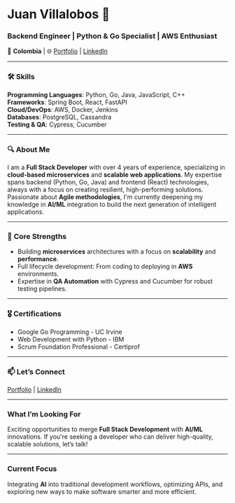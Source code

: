 # **Juan Villalobos** 👋  
### **Backend Engineer | Python & Go Specialist | AWS Enthusiast**  
📍 **Colombia** | 🌐 [Portfolio](https://jjvnz.github.io/) | [LinkedIn](https://www.linkedin.com/in/jjvnz)

---

### 🛠️ **Skills**
**Programming Languages**: Python, Go, Java, JavaScript, C++  
**Frameworks**: Spring Boot, React, FastAPI  
**Cloud/DevOps**: AWS, Docker, Jenkins  
**Databases**: PostgreSQL, Cassandra  
**Testing & QA**: Cypress, Cucumber

---

### 🔍 **About Me**  
I am a **Full Stack Developer** with over 4 years of experience, specializing in **cloud-based microservices** and **scalable web applications**. My expertise spans backend (Python, Go, Java) and frontend (React) technologies, always with a focus on creating resilient, high-performing solutions. Passionate about **Agile methodologies**, I'm currently deepening my knowledge in **AI/ML** integration to build the next generation of intelligent applications.

---

### 🎯 **Core Strengths**  
- Building **microservices** architectures with a focus on **scalability** and **performance**.
- Full lifecycle development: From coding to deploying in **AWS** environments.
- Expertise in **QA Automation** with Cypress and Cucumber for robust testing pipelines.

---

### 🎖️ **Certifications**  
- Google Go Programming - UC Irvine  
- Web Development with Python - IBM  
- Scrum Foundation Professional - Certiprof

---

### 📫 **Let’s Connect**  
[Portfolio](https://jjvnz.github.io/) | [LinkedIn](https://www.linkedin.com/in/jjvnz)

---

### **What I’m Looking For**  
Exciting opportunities to merge **Full Stack Development** with **AI/ML** innovations. If you're seeking a developer who can deliver high-quality, scalable solutions, let’s talk!

---

### **Current Focus**  
Integrating **AI** into traditional development workflows, optimizing APIs, and exploring new ways to make software smarter and more efficient.
